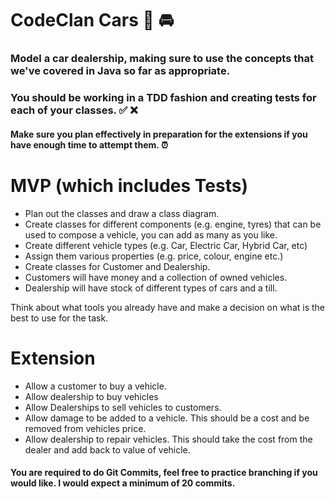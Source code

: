 # CodeClan Cars :blue_car: :oncoming_automobile: 

### Model a car dealership, making sure to use the concepts that we've covered in Java so far as appropriate.

### You should be working in a TDD fashion and creating tests for each of your classes. :white_check_mark: :x: 

#### Make sure you plan effectively in preparation for the extensions if you have enough time to attempt them. :alarm_clock: 

# MVP (which includes Tests)
* Plan out the classes and draw a class diagram.
* Create classes for different components (e.g. engine, tyres) that can be used to compose a vehicle, you can add as many as you like.
* Create different vehicle types (e.g. Car, Electric Car, Hybrid Car, etc)
* Assign them various properties (e.g. price, colour, engine etc.)
* Create classes for Customer and Dealership.
* Customers will have money and a collection of owned vehicles.
* Dealership will have stock of different types of cars and a till. 

Think about what tools you already have and make a decision on what is the best to use for the task.

# Extension
* Allow a customer to buy a vehicle.
* Allow dealership to buy vehicles
* Allow Dealerships to sell vehicles to customers.
* Allow damage to be added to a vehicle. This should be a cost and be removed from vehicles price.
* Allow dealership to repair vehicles. This should take the cost from the dealer and add back to value of vehicle.


#### You are required to do Git Commits, feel free to practice branching if you would like. I would expect a **minimum** of 20 commits. 